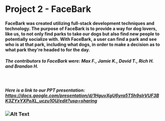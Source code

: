 # Project 2 - FaceBark

#### FaceBark was created utilizing full-stack development techniques and technology. The purpose of FaceBark is to provide a way for dog lovers, like us, to not only find parks to take our dogs but also find new people to potentially socialize with. With FaceBark, a user can find a park and see who is at that park, including what dogs, in order to make a decision as to what park they're headed to for the day.

##### The contributors to FaceBark were: Max F., Jamie K., David T., Rich H. and Brandon H.

&nbsp;

##### Here is a link to our PPT presentation: https://docs.google.com/presentation/d/1HguvXgU6yra5T5h9sIrVUF3BK3ZYxYXPoXL_uczu1OU/edit?usp=sharing

### ![Alt Text](https://img.buzzfeed.com/buzzfeed-static/static/2015-05/12/15/enhanced/webdr03/anigif_enhanced-9135-1431460527-2.gif)
